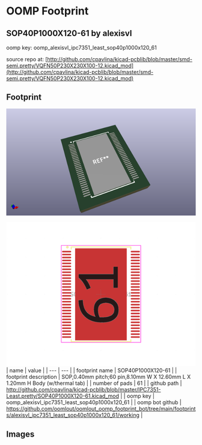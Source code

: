 # OOMP Footprint  
## SOP40P1000X120-61  by alexisvl  
  
oomp key: oomp_alexisvl_ipc7351_least_sop40p1000x120_61  
  
source repo at: [http://github.com/cpavlina/kicad-pcblib/blob/master/smd-semi.pretty/VQFN50P230X230X100-12.kicad_mod](http://github.com/cpavlina/kicad-pcblib/blob/master/smd-semi.pretty/VQFN50P230X230X100-12.kicad_mod)  
## Footprint  
  
[![working_kicad_pcb_3d.png](working_kicad_pcb_3d_600.png)](working_kicad_pcb_3d.png)  
  
[![working.png](working_600.png)](working.png)  
| name | value | 
| --- | --- | 
| footprint name | SOP40P1000X120-61 | 
| footprint description | SOP,0.40mm pitch;60 pin,8.10mm W X 12.60mm L X 1.20mm H Body (w/thermal tab) | 
| number of pads | 61 | 
| github path | http://github.com/cpavlina/kicad-pcblib/blob/master/IPC7351-Least.pretty/SOP40P1000X120-61.kicad_mod | 
| oomp key | oomp_alexisvl_ipc7351_least_sop40p1000x120_61 | 
| oomp bot github | https://github.com/oomlout/oomlout_oomp_footprint_bot/tree/main/footprints/alexisvl_ipc7351_least_sop40p1000x120_61/working | 
## Images  
